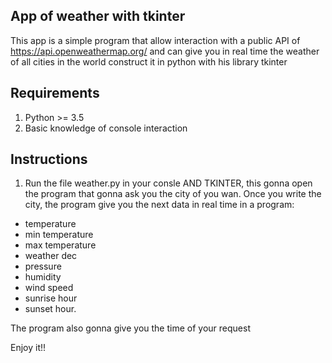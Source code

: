 ## App of weather with tkinter

This app is a simple program that allow interaction with a public API of https://api.openweathermap.org/ and can give you in real time the weather of all cities in the world construct it in python with his library tkinter 

## Requirements

1. Python >= 3.5
2. Basic knowledge of console interaction

## Instructions

1. Run the file weather.py in your consle AND TKINTER, this gonna open the program that gonna ask you the city of you wan. Once you write the city, the program give you the next data in real time in a program: 

- temperature
- min temperature
- max temperature
- weather dec
- pressure
- humidity
- wind speed
- sunrise hour
- sunset hour.

The program also gonna give you the time of your request

Enjoy it!!